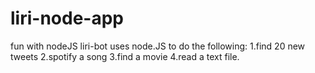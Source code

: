 # liri-node-app
fun with nodeJS
liri-bot uses node.JS to do the following: 
  1.find 20 new tweets 
  2.spotify a song 
  3.find a movie
  4.read a text file. 

